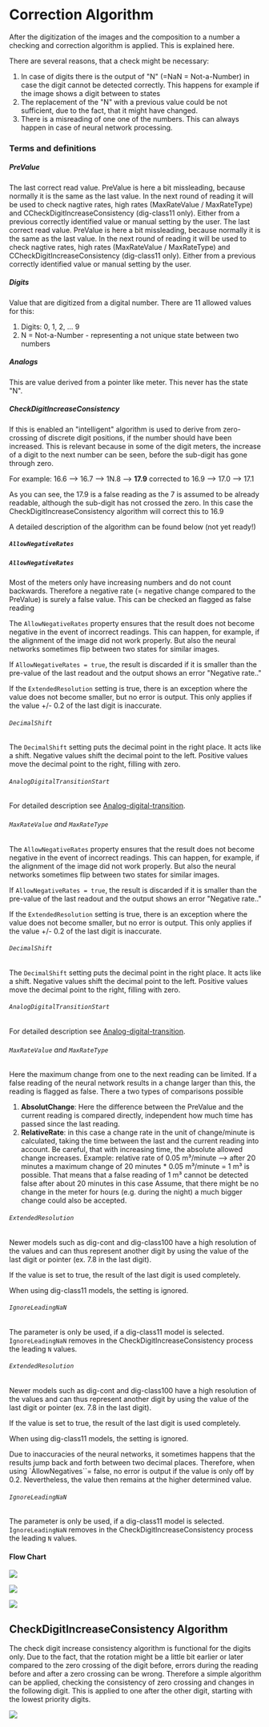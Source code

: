 # Correction Algorithm

After the digitization of the images and the composition to a number a checking and correction algorithm is applied. This is explained here.

There are several reasons, that a check might be necessary:

1. In case of digits there is the output of "N" (=NaN = Not-a-Number) in case the digit cannot be detected correctly. This happens for example if the image shows a digit between to states
2. The replacement of the "N" with a previous value could be not sufficient, due to the fact, that it might have changed.
3. There is a misreading of one one of the numbers. This can always happen in case of neural network processing.



### Terms and definitions

##### PreValue

The last correct read value. PreValue is here a bit missleading, because normally it is the same as the last value. In the next round of reading it will be used to check nagtive rates, high rates (MaxRateValue / MaxRateType) and CCheckDigitIncreaseConsistency (dig-class11 only). Either from a previous correctly identified value or manual setting by the user.
The last correct read value. PreValue is here a bit missleading, because normally it is the same as the last value. In the next round of reading it will be used to check nagtive rates, high rates (MaxRateValue / MaxRateType) and CCheckDigitIncreaseConsistency (dig-class11 only). Either from a previous correctly identified value or manual setting by the user.

##### Digits

Value that are digitized from a digital number. There are 11 allowed values for this: 

1. Digits: 0, 1, 2, ... 9
2. N = Not-a-Number - representing a not unique state between two numbers

##### Analogs

This are value derived from a pointer like meter. This never has the state "N".

##### CheckDigitIncreaseConsistency

If this is enabled an "intelligent" algorithm is used to derive from zero-crossing of discrete digit positions, if the number should have been increased. This is relevant because in some of the digit meters, the increase of a digit to the next number can be seen, before the sub-digit has gone through zero.

For example: 16.6 --> 16.7 --> 1N.8 --> **17.9** corrected to 16.9 --> 17.0 --> 17.1 

As you can see, the 17.9 is a false reading as the 7 is assumed to be already readable, although the sub-digit has not crossed the zero. In this case the CheckDigitIncreaseConsistency algorithm will correct this to 16.9

A detailed description of the algorithm can be found below (not yet ready!)

##### ``AllowNegativeRates``
##### ``AllowNegativeRates``

Most of the meters only have increasing numbers and do not count backwards. Therefore a negative rate (= negative change compared to the PreValue) is surely a false value. This can be checked an flagged as false reading

The ``AllowNegativeRates`` property ensures that the result does not become negative in the event of incorrect readings. This can happen, for example, if the alignment of the image did not work properly. But also the neural networks sometimes flip between two states for similar images.

If ``AllowNegativeRates = true``, the result is discarded if it is smaller than the pre-value of the last readout and the output shows an error "Negative rate.."

If the ``ExtendedResolution`` setting is true, there is an exception where the value does not become smaller, but no error is output. This only applies if the value +/- 0.2 of the last digit is inaccurate.

###### ``DecimalShift``

The ``DecimalShift`` setting puts the decimal point in the right place. It acts like a shift. Negative values shift the decimal point to the left. Positive values move the decimal point to the right, filling with zero.

###### ``AnalogDigitalTransitionStart``

For detailed description see [Analog-digital-transition](Watermeter-specific-analog---digital-transition.md).

###### ``MaxRateValue`` and ``MaxRateType``
The ``AllowNegativeRates`` property ensures that the result does not become negative in the event of incorrect readings. This can happen, for example, if the alignment of the image did not work properly. But also the neural networks sometimes flip between two states for similar images.

If ``AllowNegativeRates = true``, the result is discarded if it is smaller than the pre-value of the last readout and the output shows an error "Negative rate.."

If the ``ExtendedResolution`` setting is true, there is an exception where the value does not become smaller, but no error is output. This only applies if the value +/- 0.2 of the last digit is inaccurate.

###### ``DecimalShift``

The ``DecimalShift`` setting puts the decimal point in the right place. It acts like a shift. Negative values shift the decimal point to the left. Positive values move the decimal point to the right, filling with zero.

###### ``AnalogDigitalTransitionStart``

For detailed description see [Analog-digital-transition](Watermeter-specific-analog---digital-transition.md).

###### ``MaxRateValue`` and ``MaxRateType``

Here the maximum change from one to the next reading can be limited. If a false reading of the neural network results in a change larger than this, the reading is flagged as false. There a two types of comparisons possible

1) **AbsolutChange**: Here the difference between the PreValue and the current reading is compared directly, independent how much time has passed since the last reading.
2) **RelativeRate**:  in this case a change rate in the unit of change/minute is calculated, taking the time between the last and the current reading into account. Be careful, that with increasing time, the absolute allowed change increases.
   Example: relative rate of 0.05 m³/minute --> after 20 minutes a maximum change of 20 minutes * 0.05 m³/minute = 1 m³ is possible. That means that a false reading of 1 m³ cannot be detected false after about 20 minutes in this case
   Assume, that there might be no change in the meter for hours (e.g. during the night) a much bigger change could also be accepted. 

###### ``ExtendedResolution``

Newer models such as dig-cont and dig-class100 have a high resolution of the values and can thus represent another digit by using the value of the last digit or pointer (ex. 7.8 in the last digit). 

If the value is set to true, the result of the last digit is used completely. 

When using dig-class11 models, the setting is ignored.

###### ``IgnoreLeadingNaN``

The parameter is only be used, if a dig-class11 model is selected. ``ÌgnoreLeadingNaN`` removes in the CheckDigitIncreaseConsistency process the leading `N` values.
###### ``ExtendedResolution``

Newer models such as dig-cont and dig-class100 have a high resolution of the values and can thus represent another digit by using the value of the last digit or pointer (ex. 7.8 in the last digit). 

If the value is set to true, the result of the last digit is used completely. 

When using dig-class11 models, the setting is ignored.

Due to inaccuracies of the neural networks, it sometimes happens that the results jump back and forth between two decimal places. Therefore, when using `ÀllowNegatives``= false, no error is output if the value is only off by 0.2. Nevertheless, the value then remains at the higher determined value.
 
 
###### ``IgnoreLeadingNaN``

The parameter is only be used, if a dig-class11 model is selected. ``ÌgnoreLeadingNaN`` removes in the CheckDigitIncreaseConsistency process the leading `N` values.

#### Flow Chart

![](img/correct_algo_1.jpg)

![](img/correct_algo_2.jpg)

![](img/correct_algo_3.jpg)





## CheckDigitIncreaseConsistency Algorithm

The check digit increase consistency algorithm is functional for the digits only. Due to the fact, that the rotation might be a little bit earlier or later compared to the zero crossing of the digit before, errors during the reading before and after a zero crossing can be wrong. Therefore a simple algorithm can be applied, checking the consistency of zero crossing and changes in the following digit. This is applied to one after the other digit, starting with the lowest priority digits.

![](img/correct_algo_zero_crossing.jpg)
